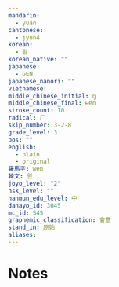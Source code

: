 ```yaml
---
mandarin:
  - yuán
cantonese:
  - jyun4
korean:
  - 원
korean_native: ""
japanese:
  - GEN
japanese_nanori: ""
vietnamese:
middle_chinese_initial: ŋ
middle_chinese_final: ʉɐn
stroke_count: 10
radical: 厂
skip_number: 3-2-8
grade_level: 3
pos: ""
english:
  - plain
  - original
羅馬字: wen
韓文: 원
joyo_level: "2"
hsk_level: ""
hanmun_edu_level: 中
danayo_id: 3045
mc_id: 545
graphemic_classification: 會意
stand_in: 原始
aliases:
---
```


# Notes

